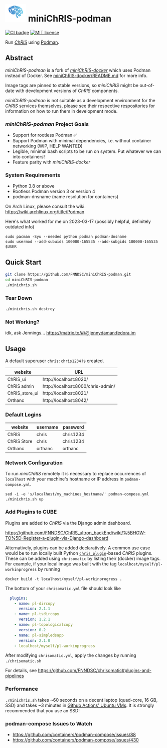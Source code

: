 # ![ChRIS logo](https://raw.githubusercontent.com/FNNDSC/ChRIS_ultron_backEnd/master/docs/assets/logo_chris.png) miniChRIS-podman

[![CI badge](https://github.com/FNNDSC/miniChRIS-podman/workflows/CI/badge.svg)](https://github.com/FNNDSC/miniChRIS-podman/actions?query=workflow%3ACI)
[![MIT license](https://img.shields.io/github/license/FNNDSC/miniChRIS-podman)](LICENSE)

Run [_ChRIS_](https://chrisproject.org/) using [Podman](https://podman.io).

## Abstract

_miniChRIS-podman_ is a fork of [_miniChRIS-docker_](https://github.com/FNNDSC/miniChRIS-docker)
which uses Podman instead of Docker.
See
[miniChRIS-docker/README.md](https://github.com/FNNDSC/miniChRIS-docker#readme) for more info.

Image tags are pinned to stable versions, so _miniChRIS_ might be
out-of-date with development versions of _ChRIS_ components.

_miniChRIS-podman_ is not suitable as a development environment
for the _ChRIS_ services themselves, please see their respective
respositories for information on how to run them in development mode.

### _miniChRIS-podman_ Project Goals

- Support for rootless Podman :white_check_mark:
- Support Podman with minimal dependencies, i.e. without container networking (WIP, HELP WANTED)
- Legible, minimal bash scripts to be run on system. Put whatever we can into containers!
- Feature parity with _miniChRIS-docker_

### System Requirements

- Python 3.8 or above
- Rootless Podman version 3 or version 4
- podman-dnsname (name resolution for containers)

On Arch Linux, please consult the wiki: https://wiki.archlinux.org/title/Podman

Here's what worked for me on 2023-03-17 (possibly helpful, definitely outdated info)

```shell
sudo pacman -Syu --needed python podman podman-dnsname
sudo usermod --add-subuids 100000-165535 --add-subgids 100000-165535 $USER
```

## Quick Start

```bash
git clone https://github.com/FNNDSC/miniChRIS-podman.git
cd miniChRIS-podman
./minichris.sh
```

### Tear Down

```bash
./minichris.sh destroy
```

### Not Working?

idk, ask Jennings... https://matrix.to/#/@jennydaman:fedora.im

## Usage

A default superuser `chris:chris1234` is created.

website        | URL
---------------|-----
ChRIS_ui       | http://localhost:8020/
ChRIS admin    | http://localhost:8000/chris-admin/
ChRIS_store_ui | http://localhost:8021/
Orthanc        | http://localhost:8042/

### Default Logins

website      | username | password
-------------|----------|----------
ChRIS        | chris    | chris1234
ChRIS Store  | chris    | chris1234
Orthanc      | orthanc  | orthanc

### Network Configuration

To run _miniChRIS_ remotely it is necessary to replace occurrences of `localhost`
with your machine's hostname or IP address in `podman-compose.yml`.

```shell
sed -i -e 's/localhost/my_machines_hostname/' podman-compose.yml
./minichris.sh up
```

### Add Plugins to CUBE

Plugins are added to _ChRIS_ via the Django admin dashboard.

https://github.com/FNNDSC/ChRIS_ultron_backEnd/wiki/%5BHOW-TO%5D-Register-a-plugin-via-Django-dashboard

Alternatively, plugins can be added declaratively.
A common use case would be to run locally built Python
[`chris_plugin`](https://github.com/FNNDSC/chris_plugin)-based
_ChRIS_ plugins. These can be added using `chrisomatic` by
listing their (docker) image tags. For example, if your local image
was built with the tag `localhost/myself/pl-workinprogress` by running

```shell
docker build -t localhost/myself/pl-workinprogress .
```

The bottom of your `chrisomatic.yml` file should look like

```yaml
  plugins:
    - name: pl-dircopy
      version: 2.1.1
    - name: pl-tsdircopy
      version: 1.2.1
    - name: pl-topologicalcopy
      version: 0.2
    - name: pl-simpledsapp
      version: 2.1.0
    - localhost/myself/pl-workinprogress
```

After modifying `chrisomatic.yml`, apply the changes by running `./chrisomatic.sh`

For details, see https://github.com/FNNDSC/chrisomatic#plugins-and-pipelines

### Performance

`./minichris.sh` takes ~60 seconds on a decent laptop (quad-core, 16 GB, SSD)
and takes ~3 minutes in [Github Actions' Ubuntu VMs](https://github.com/FNNDSC/miniChRIS-podman/actions).
It is strongly recommended that you use an SSD!

### podman-compose Issues to Watch

 - https://github.com/containers/podman-compose/issues/88
 - https://github.com/containers/podman-compose/issues/430
